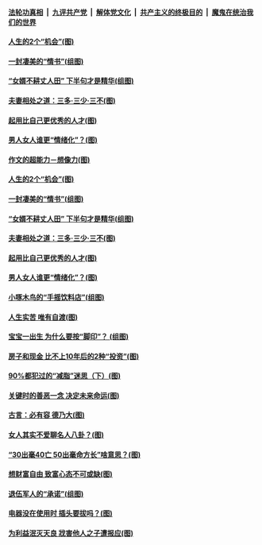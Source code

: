 

####  [法轮功真相](../../../../basic/blob/master/README.md?t=03300601) &nbsp;|&nbsp; [九评共产党](../../../../9ping.md/blob/master/README.md?t=03300601) &nbsp;|&nbsp; [解体党文化](../../../../jtdwh.md/blob/master/README.md?t=03300601)  &nbsp;|&nbsp; [共产主义的终极目的](../../../../gczydzjmd.md/blob/master/README.md?t=03300601) &nbsp;|&nbsp; [魔鬼在统治我们的世界](../../../../mgztzwmdsj.md/blob/master/README.md?t=03300601) 

#### [人生的2个“机会”(图)](../pages/p8/966530.md?t=03300601) 

#### [一封凄美的“情书”(组图)](../pages/p8/966518.md?t=03300601) 

#### [“女婿不耕丈人田” 下半句才是精华(组图)](../pages/p8/966916.md?t=03300601) 

#### [夫妻相处之道：三多‧三少‧三不(图)](../pages/p8/966524.md?t=03300601) 

#### [起用比自己更优秀的人才(图)](../pages/p8/966517.md?t=03300601) 

#### [男人女人谁更“情绪化”？(图)](../pages/p8/966962.md?t=03300601) 

#### [作文的超能力－想像力(图)](../pages/p8/967109.md?t=03300601) 

#### [人生的2个“机会”(图)](../pages/p8/966530.md?t=03300601) 

#### [一封凄美的“情书”(组图)](../pages/p8/966518.md?t=03300601) 

#### [“女婿不耕丈人田” 下半句才是精华(组图)](../pages/p8/966916.md?t=03300601) 

#### [夫妻相处之道：三多‧三少‧三不(图)](../pages/p8/966524.md?t=03300601) 

#### [起用比自己更优秀的人才(图)](../pages/p8/966517.md?t=03300601) 

#### [男人女人谁更“情绪化”？(图)](../pages/p8/966962.md?t=03300601) 

#### [小啄木鸟的“手摇饮料店”(组图)](../pages/p8/966944.md?t=03300601) 

#### [人生实苦 唯有自渡(图)](../pages/p8/966742.md?t=03300601) 

#### [宝宝一出生 为什么要按“脚印”？ (组图)](../pages/p8/966495.md?t=03300601) 

#### [房子和现金 比不上10年后的2种“投资”(图)](../pages/p8/966881.md?t=03300601) 

#### [90%都犯过的“减脂”迷思（下）(图)](../pages/p8/966818.md?t=03300601) 

#### [关键时的善恶一念 决定未来命运(图)](../pages/p8/935513.md?t=03300601) 

#### [古言：必有容 德乃大(图)](../pages/p8/965996.md?t=03300601) 

#### [女人其实不爱聊名人八卦？(图)](../pages/p8/966732.md?t=03300601) 

#### [“30出毫40亡 50出毫命方长”啥意思？(图)](../pages/p8/966719.md?t=03300601) 

#### [想财富自由 致富心态不可或缺(图)](../pages/p8/966698.md?t=03300601) 

#### [退伍军人的“承诺”(组图)](../pages/p8/965778.md?t=03300601) 

#### [电器没在使用时 插头要拔吗？(图)](../pages/p8/966498.md?t=03300601) 

#### [为利益泯灭天良 戕害他人之子遭报应(图)](../pages/p8/966005.md?t=03300601) 

